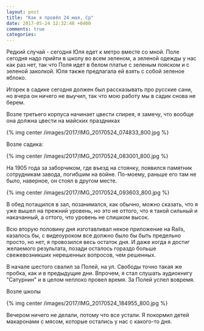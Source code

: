 ```yaml
---
layout: post
title: "Как я провёл 24 мая, Ср"
date: 2017-05-24 12:32:48 +0400
comments: true
categories: 
---
```

Редкий случай - сегодня Юля едет к метро вместе со мной. Поле сегодня надо прийти в школу во всем зеленом, а зеленой одежды у нас как раз нет, так что Поля идет в белом платье с зеленым пояском и с зеленой заколкой. Юля также предлагала ей взять с собой зеленое яблоко.

Игорек в садике сегодня должен был рассказывать про русские сани, но вчера он ничего не выучил, так что мою работу мы в садик снова не берем.

Возле третьего корпуса начинает цвести спирея, я замечу, что вообще она должна цвести на майских праздниках

{% img center /images/2017/IMG_20170524_074833_800.jpg %}

Возле садика:

{% img center /images/2017/IMG_20170524_083001_800.jpg %}

На 1905 года за заборчиком, где въезд на стоянку, появился памятник сотрудникам завода, погибшим на войне. По-моему, раньше его там не было, наверное, он стоял в другом месте.

{% img center /images/2017/IMG_20170524_093603_800.jpg %}

В обед потащился в зал, позанимался, как обычно, можно сказать, что я уже вышел на прежний уровень, но это не оттого, что я такой сильный и накачанный, а оттого, что уровень не слишком высок.

Всю вторую половину дня изготавливал некое приложение на Rails, казалось бы, с видеоуроком все должно было бы быть предельно просто, но нет, я провозился весь остаток дня. И даже когда я достиг желаемого результата, позади осталось гораздо больше свежевозникших нерешенных вопросов, чем решенных.

В начале шестого свалил за Полей, на ул. Свободы точно такая же пробка, как и в предыдущие дни. Впрочем, я стал слушать аудиокнигу "Сатурнин" и в целом неплохо провел время. За Полей успел вовремя.

Возле школы

{% img center /images/2017/IMG_20170524_184955_800.jpg %}

Вечером ничего не делали, потому что все устали. Я покормил детей макаронами с мясом, которые остались у нас с какого-то дня.